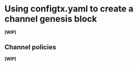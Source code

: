 # Using configtx.yaml to create a channel genesis block

**[WIP]**


## Channel policies

**[WIP]**
